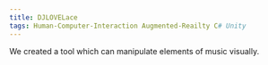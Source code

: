 ```yaml
---
title: DJLOVELace
tags: Human-Computer-Interaction Augmented-Reailty C# Unity
---
```

We created a tool which can manipulate elements of music visually.

<!--more-->